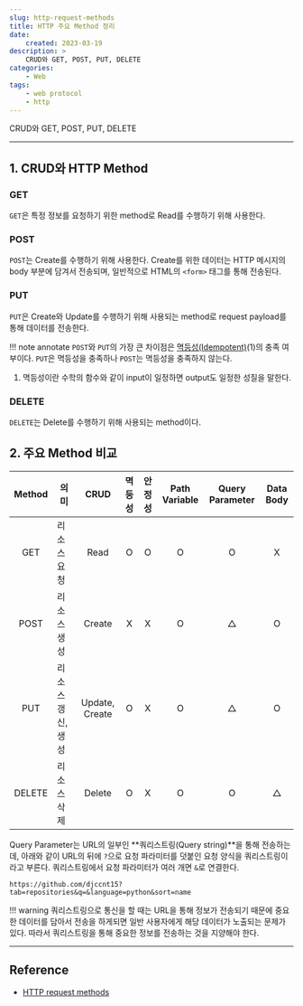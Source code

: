 ```yaml
---
slug: http-request-methods
title: HTTP 주요 Method 정리
date:
    created: 2023-03-19
description: >
    CRUD와 GET, POST, PUT, DELETE
categories:
    - Web
tags:
    - web protocol
    - http
---
```


CRUD와 GET, POST, PUT, DELETE  

<!-- more -->

---

## 1. CRUD와 HTTP Method

### GET

`GET`은 특정 정보를 요청하기 위한 method로 Read를 수행하기 위해 사용한다.  

### POST

`POST`는 Create를 수행하기 위해 사용한다. Create를 위한 데이터는 HTTP 메시지의 body 부분에 담겨서 전송되며, 일반적으로 HTML의 `<form>` 태그를 통해 전송된다.  

### PUT

`PUT`은 Create와 Update를 수행하기 위해 사용되는 method로 request payload를 통해 데이터를 전송한다.  

!!! note annotate
    `POST`와 `PUT`의 가장 큰 차이점은 [멱등성(Idempotent)](https://en.wikipedia.org/wiki/Idempotence)(1)의 충족 여부이다. `PUT`은 멱등성을 충족하나 `POST`는 멱등성을 충족하지 않는다.  

1. 멱등성이란 수학의 함수와 같이 input이 일정하면 output도 일정한 성질을 말한다.  

### DELETE

`DELETE`는 Delete를 수행하기 위해 사용되는 method이다.  

## 2. 주요 Method 비교

|Method|의미|CRUD|멱등성|안정성|Path Variable|Query Parameter|Data Body|
|:-:|-|:-:|:-:|:-:|:-:|:-:|:-:|
|GET|리소스 요청|Read|O|O|O|O|X|
|POST|리소스 생성|Create|X|X|O|△|O|
|PUT|리소스 갱신, 생성|Update, Create|O|X|O|△|O|
|DELETE|리소스 삭제|Delete|O|X|O|O|△|

Query Parameter는 URL의 일부인 **쿼리스트링(Query string)**을 통해 전송하는데, 아래와 같이 URL의 뒤에 `?`으로 요청 파라미터를 덧붙인 요청 양식을 쿼리스트링이라고 부른다. 쿼리스트링에서 요청 파라미터가 여러 개면 `&`로 연결한다.  

```
https://github.com/djccnt15?tab=repositories&q=&language=python&sort=name
```

!!! warning
    쿼리스트링으로 통신을 할 때는 URL을 통해 정보가 전송되기 때문에 중요한 데이터를 담아서 전송을 하게되면 일반 사용자에게 해당 데이터가 노출되는 문제가 있다. 따라서 쿼리스트링을 통해 중요한 정보를 전송하는 것을 지양해야 한다.

---
## Reference
- [HTTP request methods](https://developer.mozilla.org/en-US/docs/Web/HTTP/Methods)
